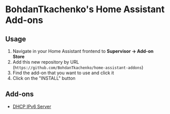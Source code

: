 # BohdanTkachenko's Home Assistant Add-ons

## Usage

1. Navigate in your Home Assistant frontend to **Supervisor -> Add-on Store**
2. Add this new repository by URL (`https://github.com/BohdanTkachenko/home-assistant-addons`)
3. Find the add-on that you want to use and click it
4. Click on the "INSTALL" button

## Add-ons

- [DHCP IPv6 Server](dhcp_ipv6_server/README.md)
